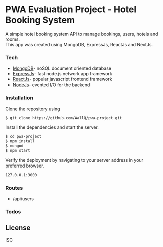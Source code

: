 # PWA Evaluation Project - Hotel Booking System
A simple hotel booking system API to manage bookings, users, hotels and rooms.\
This app was created using MongoDB, ExpressJs, ReactJs and NextJs.

### Tech
* [MongoDB]- noSQL document oriented database
* [ExpressJs]- fast node.js network app framework
* [ReactJs]- popular javascript frontend framework
* [NodeJs]- evented I/O for the backend

### Installation
Clone the repository using

```sh
$ git clone https://github.com/WallQ/pwa-project.git
```
Install the dependencies and start the server.

```sh
$ cd pwa-project
$ npm install
$ mongod
$ npm start
```
Verify the deployment by navigating to your server address in your preferred browser.

```sh
127.0.0.1:3000
```

### Routes
* /api/users

### Todos

License
----
ISC

[MongoDB]:<https://www.mongodb.com/>
[ExpressJs]: <https://expressjs.com/>
[ReactJs]: <https://reactjs.org/>
[NodeJs]: <https://nodejs.org/>